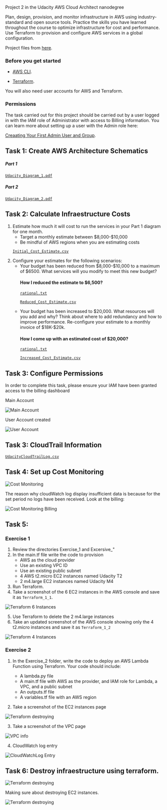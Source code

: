 Project 2 in the Udacity AWS Cloud Architect nanodegree

Plan, design, provision, and monitor infrastructure in AWS using industry-standard and open source tools. Practice the skills you have learned throughout the course to optimize infrastructure for cost and performance. Use Terraform to provision and configure AWS services in a global configuration.

Project files from [here](https://github.com/Marvinsky/aws_design_provision_monitor_infraestructure_scale).


<h3>Before you get started</h3>

*   [AWS CLI](https://aws.amazon.com/es/cli/).

*   [Terraform](https://www.terraform.io/).


You will also need user accounts for AWS and Terraform.

<h3>Permissions</h3>
The task carried out for this project should be carried out by a user logged in with the IAM role of Administrator with access to Billing information. You can learn more about setting up a user with the Admin role here: 

[Creaating Your First Admin User and Group](https://www.terraform.io/).

<h2>Task 1: Create AWS Architecture Schematics</h2>

<h5>Part 1</h5>

[`Udacity_Diagram_1.pdf`](resources/Udacity_Diagram_1.pdf)

<h5>Part 2</h5>

[`Udacity_Diagram_2.pdf`](resources/Udacity_Diagram_2.pdf)

<h2>Task 2: Calculate Infraestructure Costs</h2>

<ol>
<li>Estimate how much it will cost to run the services in your Part 1 diagram for one month.
<ul>
<li>Target a monthly estimate between $8,000-$10,000</li>
<li>Be mindful of AWS regions when you are estimating costs</li>
</ul>

[`Initial_Cost_Estimate.csv`](resources/Initial_Cost_Estimate.csv)
</li>
<li>Configure your estimates for the following scenarios:
<ul>
    <li>Your budget has been reduced from $8,000-$10,000 to a maximum of $6500. What services will you modify to meet this new budget?</li>

<h4>How I reduced the estimate to $6,500?</h4>

[`rational.txt`](resources/estimated_decreased.txt) 

[`Reduced_Cost_Estimate.csv`](resources/Reduced_Cost_Estimate.csv) 

<li>Your budget has been increased to $20,000. What resources will you add and why? Think about where to add redundancy and how to improve performance. Re-configure your estimate to a monthly invoice of $18K-$20k.
</li>

<h4>How I come up with an estimated cost of $20,000?</h4>

[`rational.txt`](resources/estimated_increased.txt) 

[`Increased_Cost_Estimate.csv`](resources/Increased_Cost_Estimate.csv) 
</ul>
</li>
</ol>

<h2>Task 3: Configure Permissions</h2>

In order to complete this task, please ensure your IAM have been granted access to the billing dashboard

Main Account

![Main Account](resources/screenshots/udacity_password_policy.jpg "Main Account")

User Account created

![User Account](resources/screenshots/udacity_password_policy.png "User Account")

<h2>Task 3: CloudTrail Information</h2>

[`UdacityCloudTrailLog.csv`](resources/UdacityCloudTrailLog.csv) 


<h2>Task 4: Set up Cost Monitoring</h2>

![Cost Monitoring](resources/screenshots/CloudWatch_alarm.png "Cost Monitoring")

The reason why cloudWatch log display insufficient data is because for the set period no logs have been received. Look at the billing:

![Cost Monitoring Billing](resources/screenshots/CloudWatch_alarm_2.png "Cost Monitoring Billing")

<h2>Task 5:</h2>

### Exercise 1

1. Review the directories Exercise_1 and Excersive_"
2. In the main.tf file write the code to provision
   * AWS as the cloud provider
   * Use an existing VPC ID
   * Use an existing public subnet
   * 4 AWS t2.micro EC2 instances named Udacity T2
   * 2 m4.large EC2 instances named Udacity M4
3. Run Terraform. 
4. Take a screenshot of the 6 EC2 instances in the AWS console and save it as `Terraform_1_1`.


![Terraform 6 Instances](resources/screenshots/Terraform_1_1.png "Terraform 6 Instances")

5. Use Terraform to  delete the 2 m4.large instances 
6. Take an updated screenshot of the AWS console showing only the 4 t2.micro instances and save it as `Terraform_1_2`

![Terraform 4 Instances](resources/screenshots/Terraform_1_2.png "Terraform 4 Instances")


### Exercise 2

1. In the  Exercise_2 folder, write the code to deploy an AWS Lambda Function using Terraform. Your code should include:

   * A lambda.py file
   * A main.tf file with AWS as the provider, and IAM role for Lambda, a VPC, and a public subnet
   * An outputs.tf file
   * A variables.tf file with an AWS region
  
2. Take a screenshot of the EC2 instances page

![Terraform destroying](resources/screenshots/Terraform_2_1.png "Terraform destroying")

3. Take a screenshot of the VPC page 


![VPC info](resources/screenshots/Terraform_2_2.png "VPC info")

4. CloudWatch log entry

![CloudWatchLog Entry](resources/screenshots/Terraform_2_3.png "CloudWatchLog Entry")

<h2>Task 6: Destroy infraestructure using terraform.</h2>

![Terraform destroying](resources/screenshots/Terraform_destroyed.png "Terraform destroying")


Making sure about destroying EC2 instances.

![Terraform destroying](resources/screenshots/Terraform_destroyed_2.png "Terraform destroying")
